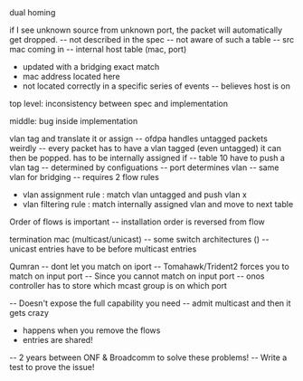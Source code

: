 ##

dual homing

if I see unknown source from unknown port, the packet will automatically get dropped.
-- not described in the spec
-- not aware of such a table
-- src mac coming in 
-- internal host table (mac, port)
  * updated with a bridging exact match
  * mac address located here
  * not located correctly in a specific series of events
    -- believes host is on 


top level: inconsistency between spec and implementation

middle: bug inside implementation



vlan tag and translate it or assign
-- ofdpa handles untagged packets weirdly -- every packet has to have a vlan tagged (even untagged)
it can then be popped. has to be internally assigned if 
-- table 10 have to push a vlan tag -- determined by configuations
-- port determines vlan
-- same vlan for bridging
-- requires 2 flow rules
  * vlan assignment rule : match vlan untagged and push vlan x
  * vlan filtering rule : match internally assigned vlan and move to next table
  

Order of flows is important
-- installation order is reversed from flow


termination mac (multicast/unicast)
-- some switch architectures ()
-- unicast entries have to be before multicast entries



Qumran
-- dont let you match on iport
-- Tomahawk/Trident2 forces you to match on input port
-- Since you cannot match on input port
-- onos controller has to store which mcast group is on which port

-- Doesn't expose the full capability you need
-- admit multicast and then it gets crazy
   * happens when you remove the flows
   * entries are shared!
   
-- 2 years between ONF & Broadcomm to solve these problems!
-- Write a test to prove the issue!
